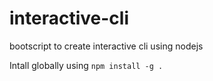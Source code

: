 # interactive-cli
bootscript to create interactive cli using nodejs

Intall globally using
`npm install -g .`